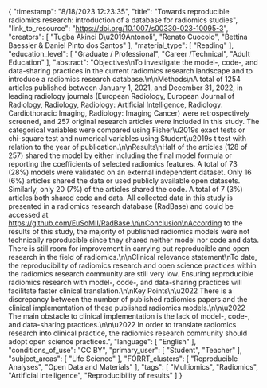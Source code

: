 {
    "timestamp": "8/18/2023 12:23:35",
    "title": "Towards reproducible radiomics research: introduction of a database for radiomics studies",
    "link_to_resource": "https://doi.org/10.1007/s00330-023-10095-3",
    "creators": [
        "Tugba Akinci D\u2019Antonoli",
        "Renato Cuocolo",
        "Bettina Baessler & Daniel Pinto dos Santos"
    ],
    "material_type": [
        "Reading"
    ],
    "education_level": [
        "Graduate / Professional",
        "Career /Technical",
        "Adult Education"
    ],
    "abstract": "Objectives\nTo investigate the model-, code-, and data-sharing practices in the current radiomics research landscape and to introduce a radiomics research database.\n\nMethods\nA total of 1254 articles published between January 1, 2021, and December 31, 2022, in leading radiology journals (European Radiology, European Journal of Radiology, Radiology, Radiology: Artificial Intelligence, Radiology: Cardiothoracic Imaging, Radiology: Imaging Cancer) were retrospectively screened, and 257 original research articles were included in this study. The categorical variables were compared using Fisher\u2019s exact tests or chi-square test and numerical variables using Student\u2019s t test with relation to the year of publication.\n\nResults\nHalf of the articles (128 of 257) shared the model by either including the final model formula or reporting the coefficients of selected radiomics features. A total of 73 (28%) models were validated on an external independent dataset. Only 16 (6%) articles shared the data or used publicly available open datasets. Similarly, only 20 (7%) of the articles shared the code. A total of 7 (3%) articles both shared code and data. All collected data in this study is presented in a radiomics research database (RadBase) and could be accessed at https://github.com/EuSoMII/RadBase.\n\nConclusion\nAccording to the results of this study, the majority of published radiomics models were not technically reproducible since they shared neither model nor code and data. There is still room for improvement in carrying out reproducible and open research in the field of radiomics.\n\nClinical relevance statement\nTo date, the reproducibility of radiomics research and open science practices within the radiomics research community are still very low. Ensuring reproducible radiomics research with model-, code-, and data-sharing practices will facilitate faster clinical translation.\n\nKey Points\n\u2022 There is a discrepancy between the number of published radiomics papers and the clinical implementation of these published radiomics models.\n\n\u2022 The main obstacle to clinical implementation is the lack of model-, code-, and data-sharing practices.\n\n\u2022 In order to translate radiomics research into clinical practice, the radiomics research community should adopt open science practices.",
    "language": [
        "English"
    ],
    "conditions_of_use": "CC BY",
    "primary_user": [
        "Student",
        "Teacher"
    ],
    "subject_areas": [
        "Life Science"
    ],
    "FORRT_clusters": [
        "Reproducible Analyses",
        "Open Data and Materials"
    ],
    "tags": [
        "Multiomics",
        "Radiomics",
        "Artificial intelligence",
        "Reproducibility of results"
    ]
}